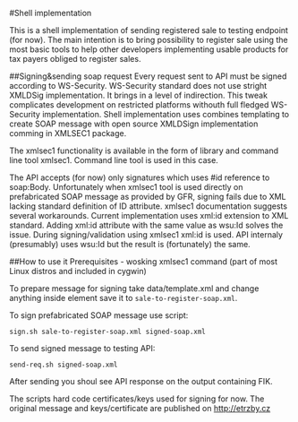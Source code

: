 #Shell implementation

This is a shell implementation of sending registered sale to testing endpoint (for now). The main intention 
is to bring possibility to register sale using the most basic tools to help other developers implementing 
usable products for tax payers obliged to register sales.


##Signing&sending soap request
Every request sent to API must be signed according to WS-Security. WS-Security standard does not use stright 
XMLDSig implementation. It brings in a level of indirection. This tweak complicates development on restricted 
platforms withouth full fledged WS-Security implementation. Shell implementation uses combines templating to 
create SOAP message with open source XMLDSign implementation comming in XMLSEC1 package.

The xmlsec1 functionality is available in the form of library and command line tool xmlsec1. Command line tool 
is used in this case. 

The API accepts (for now) only signatures which uses #id reference to soap:Body. Unfortunately when xmlsec1 tool is 
used directly on prefabricated SOAP message as provided by GFR, signing fails due to XML lacking standard definition 
of ID attribute. xmlsec1 documentation suggests several workarounds. Current implementation uses xml:id extension 
to XML standard. Adding xml:id attribute with the same value as wsu:Id solves the issue. 
During signing/validation using xmlsec1 xml:id is used. API internaly (presumably) uses wsu:Id but the result is (fortunately)
the same.   

##How to use it
Prerequisites - wosking xmlsec1 command (part of most Linux distros and included in cygwin)

To prepare message for signing take data/template.xml and change anything inside element <Trzby> 
save it to `sale-to-register-soap.xml`.

To sign prefabricated SOAP message use script:

`sign.sh sale-to-register-soap.xml signed-soap.xml`

To send signed message to testing API:

`send-req.sh signed-soap.xml`

After sending you shoul see API response on the output containing FIK.

The scripts hard code certificates/keys used for signing for now. The original message and keys/certificate 
are published on http://etrzby.cz